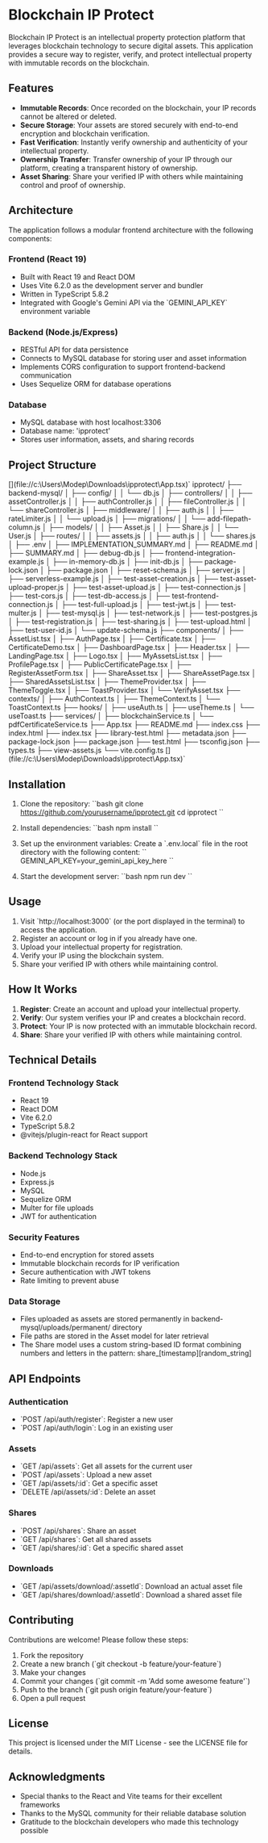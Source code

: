 
# Blockchain IP Protect

Blockchain IP Protect is an intellectual property protection platform that leverages blockchain technology to secure digital assets. This application provides a secure way to register, verify, and protect intellectual property with immutable records on the blockchain.

## Features

- **Immutable Records**: Once recorded on the blockchain, your IP records cannot be altered or deleted.
- **Secure Storage**: Your assets are stored securely with end-to-end encryption and blockchain verification.
- **Fast Verification**: Instantly verify ownership and authenticity of your intellectual property.
- **Ownership Transfer**: Transfer ownership of your IP through our platform, creating a transparent history of ownership.
- **Asset Sharing**: Share your verified IP with others while maintaining control and proof of ownership.

## Architecture

The application follows a modular frontend architecture with the following components:

### Frontend (React 19)
- Built with React 19 and React DOM
- Uses Vite 6.2.0 as the development server and bundler
- Written in TypeScript 5.8.2
- Integrated with Google's Gemini API via the \`GEMINI_API_KEY\` environment variable

### Backend (Node.js/Express)
- RESTful API for data persistence
- Connects to MySQL database for storing user and asset information
- Implements CORS configuration to support frontend-backend communication
- Uses Sequelize ORM for database operations

### Database
- MySQL database with host localhost:3306
- Database name: 'ipprotect'
- Stores user information, assets, and sharing records

## Project Structure

\[\](file://c:\Users\Modep\Downloads\ipprotect\App.tsx)\`
ipprotect/
├── backend-mysql/
│   ├── config/
│   │   └── db.js
│   ├── controllers/
│   │   ├── assetController.js
│   │   ├── authController.js
│   │   ├── fileController.js
│   │   └── shareController.js
│   ├── middleware/
│   │   ├── auth.js
│   │   ├── rateLimiter.js
│   │   └── upload.js
│   ├── migrations/
│   │   └── add-filepath-column.js
│   ├── models/
│   │   ├── Asset.js
│   │   ├── Share.js
│   │   └── User.js
│   ├── routes/
│   │   ├── assets.js
│   │   ├── auth.js
│   │   └── shares.js
│   ├── .env
│   ├── IMPLEMENTATION_SUMMARY.md
│   ├── README.md
│   ├── SUMMARY.md
│   ├── debug-db.js
│   ├── frontend-integration-example.js
│   ├── in-memory-db.js
│   ├── init-db.js
│   ├── package-lock.json
│   ├── package.json
│   ├── reset-schema.js
│   ├── server.js
│   ├── serverless-example.js
│   ├── test-asset-creation.js
│   ├── test-asset-upload-proper.js
│   ├── test-asset-upload.js
│   ├── test-connection.js
│   ├── test-cors.js
│   ├── test-db-access.js
│   ├── test-frontend-connection.js
│   ├── test-full-upload.js
│   ├── test-jwt.js
│   ├── test-multer.js
│   ├── test-mysql.js
│   ├── test-network.js
│   ├── test-postgres.js
│   ├── test-registration.js
│   ├── test-sharing.js
│   ├── test-upload.html
│   ├── test-user-id.js
│   └── update-schema.js
├── components/
│   ├── AssetList.tsx
│   ├── AuthPage.tsx
│   ├── Certificate.tsx
│   ├── CertificateDemo.tsx
│   ├── DashboardPage.tsx
│   ├── Header.tsx
│   ├── LandingPage.tsx
│   ├── Logo.tsx
│   ├── MyAssetsList.tsx
│   ├── ProfilePage.tsx
│   ├── PublicCertificatePage.tsx
│   ├── RegisterAssetForm.tsx
│   ├── ShareAsset.tsx
│   ├── ShareAssetPage.tsx
│   ├── SharedAssetsList.tsx
│   ├── ThemeProvider.tsx
│   ├── ThemeToggle.tsx
│   ├── ToastProvider.tsx
│   └── VerifyAsset.tsx
├── contexts/
│   ├── AuthContext.ts
│   ├── ThemeContext.ts
│   └── ToastContext.ts
├── hooks/
│   ├── useAuth.ts
│   ├── useTheme.ts
│   └── useToast.ts
├── services/
│   ├── blockchainService.ts
│   └── pdfCertificateService.ts
├── App.tsx
├── README.md
├── index.css
├── index.html
├── index.tsx
├── library-test.html
├── metadata.json
├── package-lock.json
├── package.json
├── test.html
├── tsconfig.json
├── types.ts
├── view-assets.js
└── vite.config.ts
\[\](file://c:\Users\Modep\Downloads\ipprotect\App.tsx)\`

## Installation

1. Clone the repository:
\`\`bash
git clone https://github.com/yourusername/ipprotect.git
cd ipprotect
\`\`

2. Install dependencies:
\`\`bash
npm install
\`\`

3. Set up the environment variables:
Create a \`.env.local\` file in the root directory with the following content:
\`\`
GEMINI_API_KEY=your_gemini_api_key_here
\`\`

4. Start the development server:
\`\`bash
npm run dev
\`\`

## Usage

1. Visit \`http://localhost:3000\` (or the port displayed in the terminal) to access the application.
2. Register an account or log in if you already have one.
3. Upload your intellectual property for registration.
4. Verify your IP using the blockchain system.
5. Share your verified IP with others while maintaining control.

## How It Works

1. **Register**: Create an account and upload your intellectual property.
2. **Verify**: Our system verifies your IP and creates a blockchain record.
3. **Protect**: Your IP is now protected with an immutable blockchain record.
4. **Share**: Share your verified IP with others while maintaining control.

## Technical Details

### Frontend Technology Stack
- React 19
- React DOM
- Vite 6.2.0
- TypeScript 5.8.2
- @vitejs/plugin-react for React support

### Backend Technology Stack
- Node.js
- Express.js
- MySQL
- Sequelize ORM
- Multer for file uploads
- JWT for authentication

### Security Features
- End-to-end encryption for stored assets
- Immutable blockchain records for IP verification
- Secure authentication with JWT tokens
- Rate limiting to prevent abuse

### Data Storage
- Files uploaded as assets are stored permanently in backend-mysql/uploads/permanent/ directory
- File paths are stored in the Asset model for later retrieval
- The Share model uses a custom string-based ID format combining numbers and letters in the pattern: share_[timestamp][random_string]

## API Endpoints

### Authentication
- \`POST /api/auth/register\`: Register a new user
- \`POST /api/auth/login\`: Log in an existing user

### Assets
- \`GET /api/assets\`: Get all assets for the current user
- \`POST /api/assets\`: Upload a new asset
- \`GET /api/assets/:id\`: Get a specific asset
- \`DELETE /api/assets/:id\`: Delete an asset

### Shares
- \`POST /api/shares\`: Share an asset
- \`GET /api/shares\`: Get all shared assets
- \`GET /api/shares/:id\`: Get a specific shared asset

### Downloads
- \`GET /api/assets/download/:assetId\`: Download an actual asset file
- \`GET /api/shares/download/:assetId\`: Download a shared asset file

## Contributing

Contributions are welcome! Please follow these steps:
1. Fork the repository
2. Create a new branch (\`git checkout -b feature/your-feature\`)
3. Make your changes
4. Commit your changes (\`git commit -m 'Add some awesome feature'\`)
5. Push to the branch (\`git push origin feature/your-feature\`)
6. Open a pull request

## License

This project is licensed under the MIT License - see the LICENSE file for details.

## Acknowledgments

- Special thanks to the React and Vite teams for their excellent frameworks
- Thanks to the MySQL community for their reliable database solution
- Gratitude to the blockchain developers who made this technology possible
